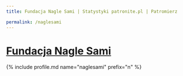 ```yaml
---
title: Fundacja Nagle Sami | Statystyki patronite.pl | Patromierz

permalink: /naglesami
---
```


# [Fundacja Nagle Sami](https://patronite.pl/naglesami)

{% include profile.md name="naglesami" prefix="n" %}
